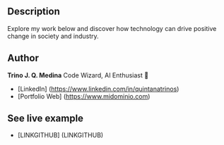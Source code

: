 ## Description 

Explore my work below and discover how technology can drive positive change in society and industry.
## Author 
**Trino J. Q. Medina**
Code Wizard, AI Enthusiast 🚀

* [LinkedIn] (https://www.linkedin.com/in/quintanatrinos)
* [Portfolio Web] (https://www.midominio.com)

## See live example
- [LINKGITHUB] (LINKGITHUB)

